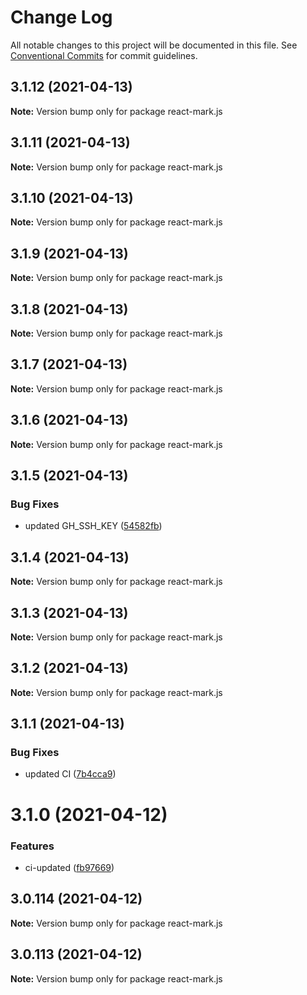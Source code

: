 # Change Log

All notable changes to this project will be documented in this file.
See [Conventional Commits](https://conventionalcommits.org) for commit guidelines.

## 3.1.12 (2021-04-13)

**Note:** Version bump only for package react-mark.js





## 3.1.11 (2021-04-13)

**Note:** Version bump only for package react-mark.js





## 3.1.10 (2021-04-13)

**Note:** Version bump only for package react-mark.js





## 3.1.9 (2021-04-13)

**Note:** Version bump only for package react-mark.js





## 3.1.8 (2021-04-13)

**Note:** Version bump only for package react-mark.js





## 3.1.7 (2021-04-13)

**Note:** Version bump only for package react-mark.js





## 3.1.6 (2021-04-13)

**Note:** Version bump only for package react-mark.js





## 3.1.5 (2021-04-13)


### Bug Fixes

* updated GH_SSH_KEY ([54582fb](https://github.com/appsparkler/my-storybooks/commit/54582fbe0ea92b32bbf59db246784a7ebbefadf5))





## 3.1.4 (2021-04-13)

**Note:** Version bump only for package react-mark.js





## 3.1.3 (2021-04-13)

**Note:** Version bump only for package react-mark.js





## 3.1.2 (2021-04-13)

**Note:** Version bump only for package react-mark.js





## 3.1.1 (2021-04-13)


### Bug Fixes

* updated CI ([7b4cca9](https://github.com/appsparkler/my-storybooks/commit/7b4cca9b3ed597de042e40be4de5930b1ec01568))





# 3.1.0 (2021-04-12)


### Features

* ci-updated ([fb97669](https://github.com/appsparkler/my-storybooks/commit/fb97669dabd916d5cfb7a8b79637073ce593c185))





## 3.0.114 (2021-04-12)

**Note:** Version bump only for package react-mark.js





## 3.0.113 (2021-04-12)

**Note:** Version bump only for package react-mark.js
